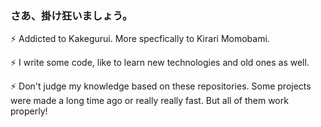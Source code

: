 ### さあ、掛け狂いましょう。

⚡ Addicted to Kakegurui. More specfically to Kirari Momobami.

⚡ I write some code, like to learn new technologies and old ones as well.

⚡ Don't judge my knowledge based on these repositories. Some projects were made a long time ago or really really fast. But all of them work properly!

